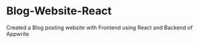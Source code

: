 # Blog-Website-React
Created a Blog posting website with Frontend using React and Backend of Appwrite